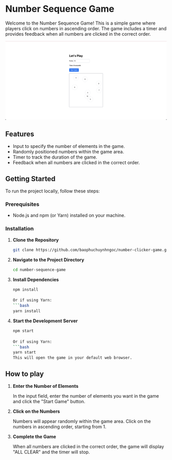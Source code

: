 # Number Sequence Game

Welcome to the Number Sequence Game! This is a simple game where players click on numbers in ascending order. The game includes a timer and provides feedback when all numbers are clicked in the correct order.

![Example Image](./public/images/gameplay.png)

## Features

- Input to specify the number of elements in the game.
- Randomly positioned numbers within the game area.
- Timer to track the duration of the game.
- Feedback when all numbers are clicked in the correct order.

## Getting Started

To run the project locally, follow these steps:

### Prerequisites

- Node.js and npm (or Yarn) installed on your machine.

### Installation

1. **Clone the Repository**

   ```bash
   git clone https://github.com/baophuchuynhngoc/number-clicker-game.git
2. **Navigate to the Project Directory**
    ```bash
    cd number-sequence-game
3. **Install Dependencies**
    ```bash
    npm install

    Or if using Yarn:
    ```bash
    yarn install
4. **Start the Development Server**
     ```bash
    npm start

    Or if using Yarn:
    ```bash
    yarn start
    This will open the game in your default web browser.
## How to play

1. **Enter the Number of Elements**

    In the input field, enter the number of elements you want in the game and click the "Start Game" button.


2. **Click on the Numbers**

    Numbers will appear randomly within the game area. Click on the numbers in ascending order, starting from 1.


3. **Complete the Game**

    When all numbers are clicked in the correct order, the game will display "ALL CLEAR" and the timer will stop.
